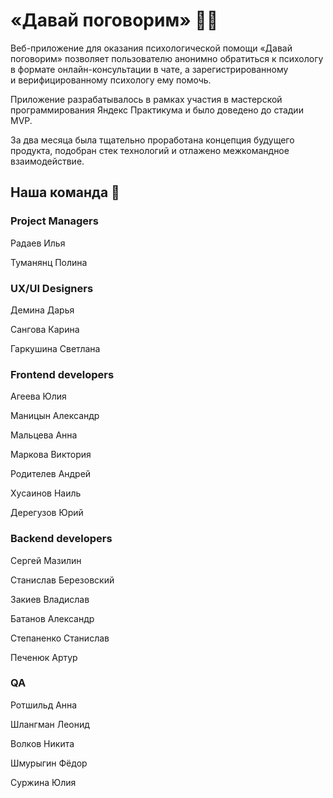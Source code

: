 # «Давай поговорим» 🙋‍♀️
Веб-приложение для оказания психологической помощи «Давай поговорим» позволяет пользователю анонимно обратиться к психологу в формате онлайн-консультации в чате, а зарегистрированному и верифицированному психологу ему помочь.

Приложение разрабатывалось в рамках участия в мастерской программирования Яндекс Практикума и было доведено до стадии MVP.

За два месяца была тщательно проработана концепция будущего продукта, подобран стек технологий и отлажено межкомандное взаимодействие.

## Наша команда 🧙
### Project Managers
Радаев Илья

Туманянц Полина
### UX/UI Designers
Демина Дарья

Сангова Карина

Гаркушина Светлана
### Frontend developers
Агеева Юлия

Маницын Александр

Мальцева Анна

Маркова Виктория

Родителев Андрей

Хусаинов Наиль

Дерегузов Юрий
### Backend developers
Сергей Мазилин

Станислав Березовский

Закиев Владислав

Батанов Александр

Степаненко Станислав

Печенюк Артур
### QA
Ротшильд Анна

Шлангман Леонид

Волков Никита

Шмурыгин Фёдор

Суржина Юлия

<!--

**Here are some ideas to get you started:**

🙋‍♀️ A short introduction - what is your organization all about?
🌈 Contribution guidelines - how can the community get involved?
👩‍💻 Useful resources - where can the community find your docs? Is there anything else the community should know?
🍿 Fun facts - what does your team eat for breakfast?
🧙 Remember, you can do mighty things with the power of [Markdown](https://docs.github.com/github/writing-on-github/getting-started-with-writing-and-formatting-on-github/basic-writing-and-formatting-syntax)
-->

